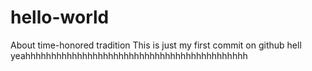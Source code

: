 # hello-world
About time-honored tradition
This is just my first commit on github hell yeahhhhhhhhhhhhhhhhhhhhhhhhhhhhhhhhhhhhhhhhhhh

